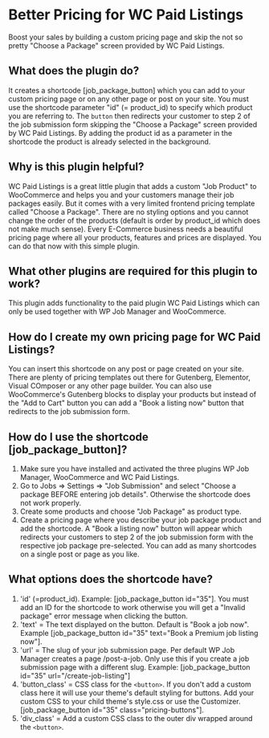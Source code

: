 # Better Pricing for WC Paid Listings
Boost your sales by building a custom pricing page and skip the not so pretty "Choose a Package" screen provided by WC Paid Listings.

## What does the plugin do?
It creates a shortcode [job_package_button] which you can add to your custom pricing page or on any other page or post on your site. You must use the shortcode parameter "id" (= product_id) to specify which product you are referring to. The ``button`` then redirects your customer to step 2 of the job submission form skipping the "Choose a Package" screen provided by WC Paid Listings. By adding the product id as a parameter in the shortcode the product is already selected in the background.  

## Why is this plugin helpful?
WC Paid Listings is a great little plugin that adds a custom "Job Product" to WooCommerce and helps you and your customers manage their job packages easily. But it comes with a very limited frontend pricing template called "Choose a Package". There are no styling options and you cannot change the order of the products (default is order by product_id which does not make much sense). Every E-Commerce business needs a beautiful pricing page where all your products, features and prices are displayed. You can do that now with this simple plugin.

## What other plugins are required for this plugin to work?
This plugin adds functionality to the paid plugin WC Paid Listings which can only be used together with WP Job Manager and WooCommerce.

## How do I create my own pricing page for WC Paid Listings?
You can insert this shortcode on any post or page created on your site. There are plenty of pricing templates out there for Gutenberg, Elementor, Visual COmposer or any other page builder. You can also use WooCommerce's Gutenberg blocks to display your products but instead of the "Add to Cart" button you can add a "Book a listing now" button that redirects to the job submission form. 

## How do I use the shortcode [job_package_button]?
1. Make sure you have installed and activated the three plugins WP Job Manager, WooCommerce and WC Paid Listings. 
2. Go to Jobs => Settings => "Job Submission" and select "Choose a package BEFORE entering job details". Otherwise the shortcode does not work properly.
3. Create some products and choose "Job Package" as product type.
4. Create a pricing page where you describe your job package product and add the shortcode. A "Book a listing now" button will appear which redirects your customers to step 2 of the job submission form with the respective job package pre-selected. You can add as many shortcodes on a single post or page as you like.

## What options does the shortcode have?
1. 'id' (=product_id). Example: [job_package_button id="35"].
You must add an ID for the shortcode to work otherwise you will get a "Invalid package" error message when clicking the button.
2. 'text' = The text displayed on the button. Default is "Book a job now". Example [job_package_button id="35" text="Book a Premium job listing now"].
3. 'url' = The slug of your job submission page. Per default WP Job Manager creates a page /post-a-job. Only use this if you create a job submission page with a different slug. Example: [job_package_button id="35" url="/create-job-listing"]
4. 'button_class' = CSS class for the ``<button>``. If you don't add a custom class here it will use your theme's default styling for buttons. Add your custom CSS to your child theme's style.css or use the Customizer. [job_package_button id="35" class="pricing-buttons"].
5. 'div_class' = Add a custom CSS class to the outer div wrapped around the ``<button>``.
 
